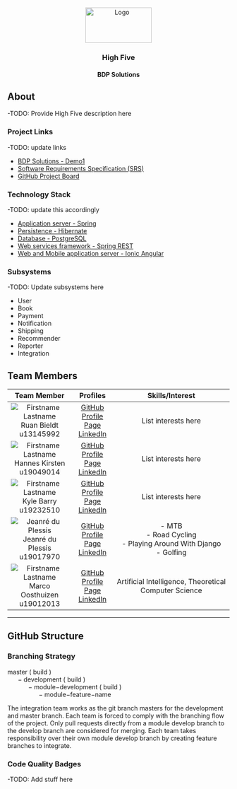 
<!-- PROJECT SHIELDS -->
<!--
*** I'm using markdown "reference style" links for readability.
*** Reference links are enclosed in brackets [ ] instead of parentheses ( ).
*** See the bottom of this document for the declaration of the reference variables
*** for contributors-url, forks-url, etc. This is an optional, concise syntax you may use.
*** https://www.markdownguide.org/basic-syntax/#reference-style-links
-->

<!-- PROJECT LOGO -->


<br />

<p align="center">
  <a href="https://github.com/COS301-SE-2021/CrowdBook_Gamma">
    <img src="https://www.agilebridge.co.za/wp-content/uploads/2019/04/logo-head.png" alt="Logo" width="150" height="80">
  </a>

<h3 align="center">High Five</h3>
<h4 align="center">BDP Solutions</h4>




[comment]: <> (<!-- TABLE OF CONTENTS -->)

[comment]: <> (<details open="open">)

[comment]: <> (  <summary><h2 style="display: inline-block">Table of Contents</h2></summary>)

[comment]: <> (  <ol>)

[comment]: <> (    <li>)

[comment]: <> (      <a href="#about-the-project">About The Project</a>)

[comment]: <> (      <ul>)

[comment]: <> (        <li><a href="#built-with">Built With</a></li>)

[comment]: <> (      </ul>)

[comment]: <> (    </li>)

[comment]: <> (    <li>)

[comment]: <> (      <a href="#getting-started">Getting Started</a>)

[comment]: <> (      <ul>)

[comment]: <> (        <li><a href="#prerequisites">Prerequisites</a></li>)

[comment]: <> (        <li><a href="#installation">Installation</a></li>)

[comment]: <> (      </ul>)

[comment]: <> (    </li>)

[comment]: <> (    <li><a href="#usage">Usage</a></li>)

[comment]: <> (    <li><a href="#roadmap">Roadmap</a></li>)

[comment]: <> (    <li><a href="#contributing">Contributing</a></li>)

[comment]: <> (    <li><a href="#license">License</a></li>)

[comment]: <> (    <li><a href="#contact">Contact</a></li>)

[comment]: <> (    <li><a href="#acknowledgements">Acknowledgements</a></li>)

[comment]: <> (  </ol>)

[comment]: <> (</details>)



<!-- ABOUT THE PROJECT -->
## About

-TODO: Provide High Five description here

### Project Links
-TODO: update links
* []()[BDP Solutions - Demo1](https://hibernate.org/)
* []()[Software Requirements Specification (SRS)](https://www.overleaf.com/9933879569jqwxmfqkbjcx)
* []()[GitHub Project Board](https://hibernate.org/)

### Technology Stack
-TODO: update this accordingly
* []()[Application server - Spring](https://spring.io/projects/spring-boot)
* []()[Persistence - Hibernate](https://hibernate.org/)
* []()[Database - PostgreSQL](https://www.postgresql.org/)
* []()[Web services framework - Spring REST](https://spring.io/guides/tutorials/rest/)
* []()[Web and Mobile application server - Ionic Angular](https://ionicframework.com/docs/angular/your-first-app)

### Subsystems
-TODO: Update subsystems here
* User
* Book
* Payment
* Notification
* Shipping
* Recommender
* Reporter
* Integration


## Team Members

| **Team Member** | **Profiles** | **Skills/Interest**
| :-----: | :-----: | :-----: |
| ![Firstname Lastname](https://pbs.twimg.com/profile_images/1370182726222020610/HYRxODnM_400x400.jpg "Ruan Bieldt") <br/> Ruan Bieldt <br/> u13145992 | [GitHub](https://github.com/CalebJohnstone) <br/> [Profile Page](https://gitusername.github.io/) <br/> [LinkedIn](https://www.linkedin.com/in/caleb-johnstone-94368a132/) <br/> | List interests here |
| ![Firstname Lastname](https://pbs.twimg.com/profile_images/1370182726222020610/HYRxODnM_400x400.jpg "Hannes Kirsten") <br/> Hannes Kirsten <br/> u19049014 | [GitHub](https://github.com/Adrian-Rae-19004029) <br/> [Profile Page](https://Adrian-Rae-19004029.github.io/) <br/> [LinkedIn](https://www.linkedin.com/in/adrian-rae-5796b31bb/) <br/> | List interests here |
| ![Firstname Lastname](https://pbs.twimg.com/profile_images/1370182726222020610/HYRxODnM_400x400.jpg "Kyle Barry") <br/> Kyle Barry <br/> u19232510 | [GitHub](https://github.com/simrxn-r) <br/> [Profile Page](https://simrxn-r.github.io/) <br/> [LinkedIn](https://www.linkedin.com/in/simran-rathilal-a26a7b20b/) <br/> | List interests here |
| ![Jeanré du Plessis](https://scontent.fjnb5-1.fna.fbcdn.net/v/t1.6435-1/c0.27.160.160a/p160x160/173781932_2908365312748123_6396003146555632035_n.jpg?_nc_cat=101&ccb=1-3&_nc_sid=7206a8&_nc_eui2=AeHxF0pEo_JOZ-sqhE3nobiErlpxN0aVhfiuWnE3RpWF-HLK0lQBWJl3LsuMxFbsZ2o2iV09xw3ShzKqT5HnomWa&_nc_ohc=wTh76RpZm1AAX905r1V&_nc_ht=scontent.fjnb5-1.fna&tp=27&oh=e3f7cf409442b56ff17aec7772308a6c&oe=60CB7BF0 "Jeanré du Plessis") <br/> Jeanré du Plessis <br/> u19017970 <br/>| [GitHub](https://github.com/JayXD-2K) <br/> [Profile Page](https://jayxd-2k.github.io/)  <br/> [LinkedIn](https://www.linkedin.com/in/jdp2k/) <br/> | - MTB <br/> - Road Cycling <br/> - Playing Around With Django <br/> - Golfing <br/> |
| ![Firstname Lastname](https://media-exp1.licdn.com/dms/image/C4D03AQGC-ldtLJjoow/profile-displayphoto-shrink_200_200/0/1618479763493?e=1623888000&v=beta&t=WVhTWbYzzf_wrM30LllQCd7zzSq-_wekgdbfFQIfCcQ "Marco Oosthuizen") <br/> Marco Oosthuizen <br/> u19012013 | [GitHub](https://github.com/Marco-Oosthuizen) <br/> [Profile Page](https://marco-oosthuizen.github.io/) <br/> [LinkedIn](https://www.linkedin.com/in/marco-oosthuizen-369b9320b/) <br/> | Artificial Intelligence, Theoretical Computer Science |

---

## GitHub Structure

### Branching Strategy

master ( build )
</br>
&nbsp;&nbsp;&nbsp;&nbsp;&nbsp;&nbsp;− development ( build )
</br>
&nbsp;&nbsp;&nbsp;&nbsp;&nbsp;&nbsp;&nbsp;&nbsp;&nbsp;&nbsp;&nbsp;&nbsp;− module−development ( build )
</br>
&nbsp;&nbsp;&nbsp;&nbsp;&nbsp;&nbsp;&nbsp;&nbsp;&nbsp;&nbsp;&nbsp;&nbsp;&nbsp;&nbsp;&nbsp;&nbsp;&nbsp;&nbsp;− module−feature−name

The integration team works as the git branch masters for the development and master branch. Each
team is forced to comply with the branching flow of the project. Only pull requests directly from
a module develop branch to the develop branch are considered for merging. Each team takes responsibility
over their own module develop branch by creating feature branches to integrate.

### Code Quality Badges
-TODO: Add stuff here

<!-- MARKDOWN LINKS & IMAGES -->
<!-- https://www.markdownguide.org/basic-syntax/#reference-style-links -->
[contributors-shield]: https://img.shields.io/github/contributors/github_username/repo.svg?style=for-the-badge
[contributors-url]: https://github.com/github_username/repo/graphs/contributors
[forks-shield]: https://img.shields.io/github/forks/github_username/repo.svg?style=for-the-badge
[forks-url]: https://github.com/github_username/repo/network/members
[stars-shield]: https://img.shields.io/github/stars/github_username/repo.svg?style=for-the-badge
[stars-url]: https://github.com/github_username/repo/stargazers
[issues-shield]: https://img.shields.io/github/issues/github_username/repo.svg?style=for-the-badge
[issues-url]: https://github.com/github_username/repo/issues
[license-shield]: https://img.shields.io/github/license/github_username/repo.svg?style=for-the-badge
[license-url]: https://github.com/github_username/repo/blob/master/LICENSE.txt
[linkedin-shield]: https://img.shields.io/badge/-LinkedIn-black.svg?style=for-the-badge&logo=linkedin&colorB=555
[linkedin-url]: https://linkedin.com/in/github_username
